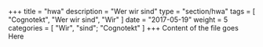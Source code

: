 +++
title = "hwa"
description = "Wer wir sind"
type = "section/hwa"
tags = [ "Cognotekt", "Wer wir sind", "Wir" ]
date = "2017-05-19"
weight = 5
categories = [
  "Wir",
  "sind";
  "Cognotekt"
]
+++
Content of the file goes Here
